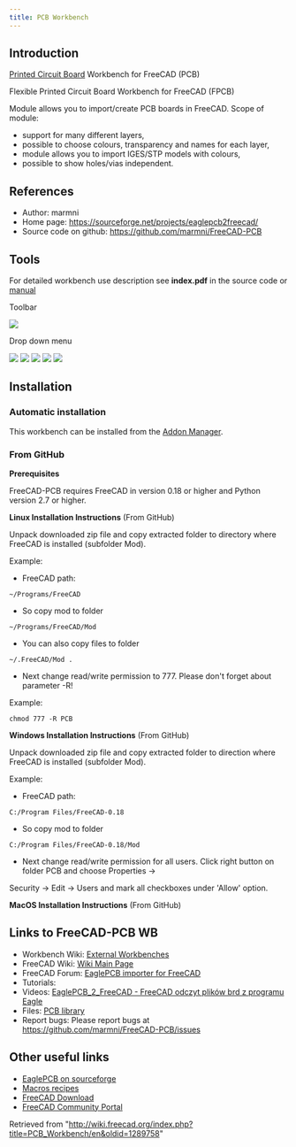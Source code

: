 ```yaml
---
title: PCB Workbench
---
```


## Introduction

[Printed Circuit Board](https://en.wikipedia.org/wiki/Printed_circuit_board) Workbench for FreeCAD (PCB)

Flexible Printed Circuit Board Workbench for FreeCAD (FPCB)

Module allows you to import/create PCB boards in FreeCAD. Scope of module:

- support for many different layers,
- possible to choose colours, transparency and names for each layer,
- module allows you to import IGES/STP models with colours,
- possible to show holes/vias independent.

## References

- Author: marmni
- Home page: <https://sourceforge.net/projects/eaglepcb2freecad/>
- Source code on github: <https://github.com/marmni/FreeCAD-PCB>

## Tools

For detailed workbench use description see **index.pdf** in the source code or [manual](https://raw.githubusercontent.com/marmni/FreeCAD-PCB/master/index.pdf)

Toolbar

![](/images/PCB-menu-orizz.png)

Drop down menu

![](/images/PCB-export-BOM.png)
![](/images/PCB-export-hole.png)
![](/images/PCB-create-new.png)
![](/images/PCB-explode.png)
![](/images/PCB-bounding-box.png)

## Installation

### Automatic installation

This workbench can be installed from the [Addon Manager](/Std_AddonMgr "Std AddonMgr").

### From GitHub

**Prerequisites**

FreeCAD-PCB requires FreeCAD in version 0.18 or higher and Python version 2.7 or higher.

**Linux Installation Instructions** (From GitHub)

Unpack downloaded zip file and copy extracted folder to directory where FreeCAD is installed (subfolder Mod).

Example:

- FreeCAD path:

```
~/Programs/FreeCAD

```

- So copy mod to folder

```
~/Programs/FreeCAD/Mod

```

- You can also copy files to folder

```
~/.FreeCAD/Mod .

```

- Next change read/write permission to 777. Please don't forget about parameter -R!

Example:

```
chmod 777 -R PCB

```

**Windows Installation Instructions** (From GitHub)

Unpack downloaded zip file and copy extracted folder to direction where FreeCAD is installed (subfolder Mod).

Example:

- FreeCAD path:

```
C:/Program Files/FreeCAD-0.18

```

- So copy mod to folder

```
C:/Program Files/FreeCAD-0.18/Mod

```

- Next change read/write permission for all users. Click right button on folder PCB and choose Properties →

Security → Edit → Users and mark all checkboxes under 'Allow' option.

**MacOS Installation Instructions** (From GitHub)

## Links to FreeCAD-PCB WB

- Workbench Wiki: [External Workbenches](https://wiki.freecadweb.org/External_workbenches)
- FreeCAD Wiki: [Wiki Main Page](https://wiki.freecadweb.org/Main_Page)
- FreeCAD Forum: [EaglePCB importer for FreeCAD](http://forum.freecadweb.org/viewtopic.php?f=9&t=5107)
- Tutorials:
- Videos: [EaglePCB_2_FreeCAD - FreeCAD odczyt plików brd z programu Eagle](https://www.youtube.com/watch?v=81NsljRJx8c&feature=youtu.be)
- Files: [PCB library](https://github.com/marmni/FreeCAD-PCB-library)
- Report bugs: Please report bugs at <https://github.com/marmni/FreeCAD-PCB/issues>

## Other useful links

- [EaglePCB on sourceforge](https://sourceforge.net/projects/eaglepcb2freecad/)
- [Macros recipes](/Macros_recipes "Macros recipes")
- [FreeCAD Download](/Download "Download")
- [FreeCAD Community Portal](/FreeCAD_Community_Portal "FreeCAD Community Portal")

Retrieved from "<http://wiki.freecad.org/index.php?title=PCB_Workbench/en&oldid=1289758>"
